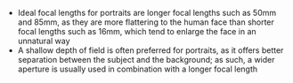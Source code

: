 - Ideal focal lengths for portraits are longer focal lengths such as 50mm and 85mm, as they are more flattering to the human face than shorter focal lengths such as 16mm, which tend to enlarge the face in an unnatural way
- A shallow depth of field is often preferred for portraits, as it offers better separation between the subject and the background; as such, a wider aperture is usually used in combination with a longer focal length